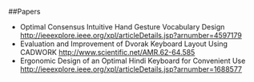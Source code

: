 ##Papers

* Optimal Consensus Intuitive Hand Gesture Vocabulary Design http://ieeexplore.ieee.org/xpl/articleDetails.jsp?arnumber=4597179
* Evaluation and Improvement of Dvorak Keyboard Layout Using CADWORK http://www.scientific.net/AMR.62-64.585
* Ergonomic Design of an Optimal Hindi Keyboard for Convenient Use http://ieeexplore.ieee.org/xpl/articleDetails.jsp?arnumber=1688577
